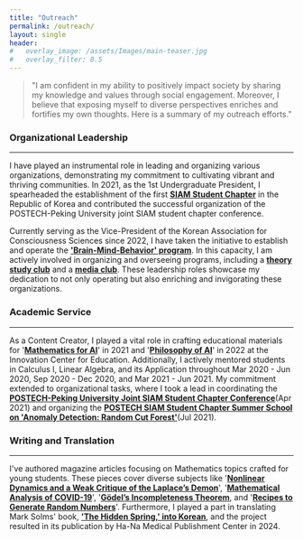```yaml
---
title: "Outreach"
permalink: /outreach/
layout: single
header:
#   overlay_image: /assets/Images/main-teaser.jpg
#   overlay_filter: 0.5
---
```


> "I am confident in my ability to positively impact society by sharing my knowledge and values through social engagement. Moreover, I believe that exposing myself to diverse perspectives enriches and fortifies my own thoughts. Here is a summary of my outreach efforts."

### Organizational Leadership

---

I have played an instrumental role in leading and organizing various organizations, demonstrating my commitment to cultivating vibrant and thriving communities. In 2021, as the 1st Undergraduate President, I spearheaded the establishment of the first **[SIAM Student Chapter](https://minds.postech.ac.kr/postechstudentchapter/)** in the Republic of Korea and contributed the successful organization of the POSTECH-Peking University joint SIAM student chapter conference.

Currently serving as the Vice-President of the Korean Association for Consciousness Sciences since 2022, I have taken the initiative to establish and operate the **['Brain-Mind-Behavior' program](https://leadohyeon.notion.site/6526475120dd4f4583fb55fb7b5e71ef?pvs=4)**. In this capacity, I am actively involved in organizing and overseeing programs, including a **[theory study club](https://youtube.com/playlist?list=PLBan6Afp0tlTxmfm83MkMnW1vOt1k3Ic2&si=nxtGxp3m5ZXzfkKn)** and a **[media club](https://youtube.com/playlist?list=PLBan6Afp0tlTPZ_bE8VyHzyCy4EVRFv4b&si=Azf6sgAu3-oAnZKS)**. These leadership roles showcase my dedication to not only operating but also enriching and invigorating these organizations.

### Academic Service

---

As a Content Creator, I played a vital role in crafting educational materials for '**[Mathematics for AI](https://youtube.com/playlist?list=PLfWS6_PaCSutSAC7Vu8VHS2uc594cQigv&si=PUY67hIfze3kvEeO)**' in 2021 and '**[Philosophy of AI](https://youtube.com/playlist?list=PLfWS6_PaCSusXxpOxUSs6ONTln3pHWALy&si=xhr-Y8JY3Y6_xmuw)**' in 2022 at the Innovation Center for Education. Additionally, I actively mentored students in Calculus I, Linear Algebra, and its Application throughout Mar 2020 - Jun 2020, Sep 2020 - Dec 2020, and Mar 2021 - Jun 2021. My commitment extended to organizational tasks, where I took a lead in coordinating the **[POSTECH-Peking University Joint SIAM Student Chapter Conference](https://minds.postech.ac.kr/conference-workshop/postech-peking-joint-siam-student-chapter-conference-2021/)**(Apr 2021) and organizing the **[POSTECH SIAM Student Chapter Summer School on 'Anomaly Detection: Random Cut Forest'](https://minds.postech.ac.kr/postechstudentchapter/summerschool2021/)**(Jul 2021).

### Writing and Translation

---

I've authored magazine articles focusing on Mathematics topics crafted for young students. These pieces cover diverse subjects like '**[Nonlinear Dynamics and a Weak Critique of the Laplace’s Demon](https://issuu.com/postech-admission/docs/2019_postechian_winter-_17mb_/78)**', '**[Mathematical Analysis of COVID-19](https://issuu.com/postech-admission/docs/2020_postechian_spring__17mb_/78)**', '**[Gödel’s Incompleteness Theorem](https://issuu.com/postech-admission/docs/2020_postechian_summer__22mb_/76)**, and '**[Recipes to Generate Random Numbers](https://issuu.com/postech-admission/docs/2020_postechian_autumn__21mb_.pdf/80)**'. Furthermore, I played a part in translating Mark Solms' book, **['The Hidden Spring,' into Korean](https://product.kyobobook.co.kr/detail/S000213487062)**, and the project resulted in its publication by Ha-Na Medical Publishment Center in 2024.
